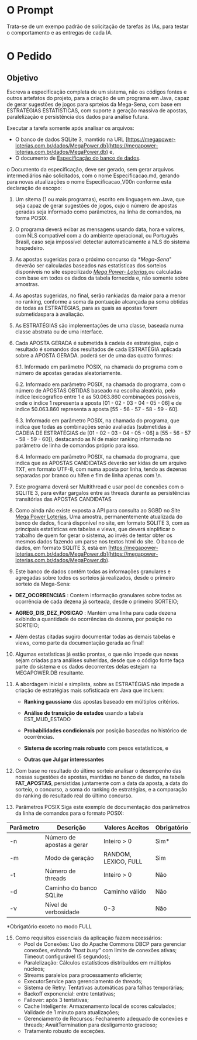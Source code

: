 # O Prompt 
Trata-se de um exempo padrão de solicitação de tarefas às IAs, para testar o comportamento e as entregas de cada IA.

# O Pedido
## Objetivo
Escreva a especificação completa de um sistema, não os códigos fontes e outros artefatos do projeto, para a criação de um programa em Java, capaz de gerar sugestões de jogos para sprteios da Mega-Sena, com base em ESTRATÉGIAS ESTATÍSTICAS, com suporte a geração massiva de apostas, paralelização e persistência dos dados para análise futura.

Executar a tarefa somente após analisar os arquivos: 
- O banco de dados SQLite 3, mamtido na URL [https://megapower-loterias.com.br/dados/MegaPower.db](https://megapower-loterias.com.br/dados/MegaPower.db) e,
- O documento de [Especificação do banco de dados](https://github.com/nosredna33/DesafioIAs/blob/main/Documentacao_Banco.md#:~:text=Desabafo.md-,Documentacao_Banco.md,-MegaPower.zip).
  
o Documento da especificação, deve ser gerado, sem gerar arquivos intermediários não solicitados, com o nome Especificacao.md, gerando para novas atualizações o nome Especificacao_V00n conforme esta declaração de escopo:

1. Um sitema (1 ou mais programas), escrito em linguagem em Java, que seja capaz de gerar sugestões de jogos, cujo o número de apostas geradas seja informado como parâmetros, na linha de comandos, na forma POSIX. 

2. O programa deverá exibar as mensagens usando data, hora e valores, com NLS compatível com a do ambiente operacional, ou Português Brasil, caso seja impossível detectar automaticamente a NLS do sistema hospedeiro.

3. As apostas sugeridas para o próximo concurso da **Mega-Sena*" deverão ser calculadas baseados nas estatísticas dos sorteios disponíveis no site especilizado [*_Mega Power- Loterias_*](https://megapower-loterias.com.br/app/index.php),ou calculadas com base em todos os dados da tabela fornecida e, não somente sobre amostras.

4. As apostas sugeridas, no final, serão rankiadas da maior para a menor no ranking, conforme a soma da pontuação alcançada pa soma obtidas de todas as ESTRATÉGIAS, para as quais as apostas forem submetidaspara à avaliação.

5. As ESTRATÉGIAS são implementações de uma classe, baseada numa classe abstrata ou de uma interface.

6. Cada APOSTA GERADA é submetida à cadeia de estrategias, cujo o resultado é somandos dos resultados de cada ESTRATÉGIA aplicada sobre a APOSTA GERADA. poderá ser de uma das quatro formas:
   
   6.1. Informado em parâmetro POSIX, na chamada do programa com o número de apostas geradas aleatoriamente.
   
   6.2. Informado em parâmetro POSIX, na chamada do programa, com o número de APOSTAS OBTIDAS baseado na escolha aleatória, pelo índice lexicografico entre 1 e as 50.063.860 combinações possíveis, onde o indice 1 representa a aposta \[01 - 02 - 03 - 04 - 05 - 06\] e de indice 50.063.860 representa a aposta \[55 - 56 - 57 - 58 - 59 - 60\].
   
   6.3. Informado em parâmetro POSIX, na chamada do programa, que indica que todas as combinações serão avaliadas (submetidas à CADEIA DE ESTRATÉGIAS de \[01 - 02 - 03 - 04 - 05 - 06\] à \[55 - 56 - 57 - 58 - 59 - 60\]), destacando as N de maior ranking informada no parâmetro de linha de comandos próprio para isso.

   6.4. Informado em parâmetro POSIX, na chamada do programa, que indica que as APOSTAS CANDIDATAS deverão ser kidas de um arquivo TXT, em formato UTF-8, com numa aposta por linha, tendo as dezenas separadas por branco ou hífen e fim de linha apenas com \n.

8. Este programa deverá ser Multithread e usar pool de conexões com o SQLITE 3, para evitar gargalos entre as threads durante as persistências transitórias das APOSTAS CANDIDATAS

9. Como ainda não existe exposta a API para consulta ao SGBD  no Site [Mega Power Loterias](https://megapower-loterias.com.br/), Uma amostra, permanentemente atualizada do banco de dados, ficará disponível no site, em formato SQLITE 3, com as principais estatísticas em tabelas e views, que deverá sinplificar o trabalho de quem for gerar o sistema, ao invés de tentar obter os mesmos dados fazendo um parse nos textos html do site. O banco de dados, em formato SQLITE 3, está em [https://megapower-loterias.com.br/dados/MegaPower.db](https://megapower-loterias.com.br/dados/MegaPower.db).

10. Este banco de dados contém todas as informações granulares e agregadas sobre todos os sorteios já realizados, desde o primeiro sorteio da Mega-Sena:
- **DEZ_OCORRENCIAS** : Contem informação granulares sobre todas as ocorrência de cada dezena já sorteada, desde o primeiro SORTEIO;

- **AGREG_DIS_DEZ_POSICAO** : Mantém uma linha para cada dezena exibindo a quantidade de ocorrências da dezena, por posição no SORTEIO;

- Além destas citadas sugiro  documentar todas as demais tabelas e views, como parte da documentação gerada ao final!

10. Algumas estatísticas já estão prontas, o que não impede que novas sejam criadas para análises suheridas, desde que o código  fonte faça parte do sistema e os dados decorrentes delas estejam na MEGAPOWER.DB resultante.

11. A abordagem inicial e simplista, sobre as ESTRATÉGIAS não impede a criação de estratégias mais sofisticada em Java que incluem:
    
     - **Ranking gaussiano** das apostas baseado em múltiplos critérios.
       
     - **Análise de transição de estados** usando a tabela EST_MUD_ESTADO
       
     - **Probabilidades condicionais** por posição baseadas no histórico de ocorrências.
       
     - **Sistema de scoring mais robusto** com pesos estatísticos, e
       
     - **Outras que Julgar interessantes**

13. Com base no resultado  do último sorteio analisar o desempenho das nossas sugestões de apostas, mantidas no banco de dados, na tabela **FAT_APOSTAS**, persistidas juntamente com a data da aposta, a data do sorteio, o concurso, a soma do ranking de estratégias, e a comparação do ranking do resultado real do último concurso.

14. Parâmetros POSIX
    Siga este exemplo de documentação dos parâmetros da linha de comandos para o formato POSIX:
    
| Parâmetro | Descrição | Valores Aceitos | Obrigatório | 
|-----------|-----------|-----------------|-------------| 
| -n | Número de apostas a gerar | Inteiro > 0 | Sim* | 
| -m | Modo de geração | RANDOM, LEXICO, FULL | Sim | 
| -t | Número de threads | Inteiro > 0 | Não | 
| -d | Caminho do banco SQLite | Caminho válido | Não | 
| -v | Nível de verbosidade | 0-3 | Não |
*Obrigatório exceto no modo FULL
   
15. Como requisitos essenciais da aplicação fazem necessários:
    - Pool de Conexões: Uso do Apache Commons DBCP para gerenciar conexões, evitando _"host busy"_ com limite de conexões ativas; Timeout configurável (5 segundos);
    - Paralelização: Cálculos estatísticos distribuídos em múltiplos núcleos;
    - Streams paralelos para processamento eficiente;
    - ExecutorService para gerenciamento de threads;
    - Sistema de Retry: Tentativas automáticas para falhas temporárias;
    - Backoff exponencial: entre tentativas;
    - Failover: após 3 tentativas;
    - Cache Inteligente: Armazenamento local de scores calculados; Validade de 1 minuto para atualizações;
    - Gerenciamento de Recursos: Fechamento adequado de conexões e threads; AwaitTermination para desligamento gracioso;
    - Tratamento robusto de exceções.

